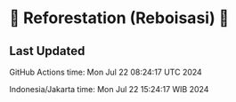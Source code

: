 
# 🌳 Reforestation (Reboisasi) 🌲

## Last Updated

GitHub Actions time: Mon Jul 22 08:24:17 UTC 2024

Indonesia/Jakarta time: Mon Jul 22 15:24:17 WIB 2024
